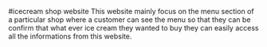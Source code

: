 #icecream shop website
This website mainly focus on the menu section of a particular shop where a customer can see the menu so that they can be confirm that what ever ice cream they wanted to buy they can easily access all the informations from this website.
